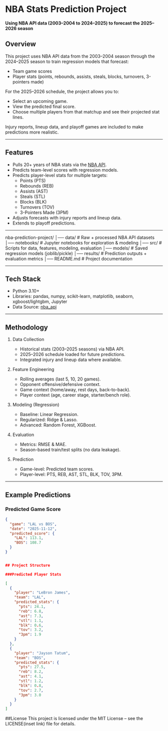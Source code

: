 # NBA Stats Prediction Project  
**Using NBA API data (2003–2004 to 2024–2025) to forecast the 2025–2026 season**

## Overview  
This project uses NBA API data from the 2003–2004 season through the 2024–2025 season to train regression models that forecast:  

- Team game scores  
- Player stats (points, rebounds, assists, steals, blocks, turnovers, 3-pointers made)  

For the 2025–2026 schedule, the project allows you to:  
- Select an upcoming game.  
- View the predicted final score.  
- Choose multiple players from that matchup and see their projected stat lines.  

Injury reports, lineup data, and playoff games are included to make predictions more realistic.  

---

## Features  
- Pulls 20+ years of NBA stats via the [NBA API](https://github.com/swar/nba_api).  
- Predicts team-level scores with regression models.  
- Predicts player-level stats for multiple targets:  
  - Points (PTS)  
  - Rebounds (REB)  
  - Assists (AST)  
  - Steals (STL)  
  - Blocks (BLK)  
  - Turnovers (TOV)  
  - 3-Pointers Made (3PM)  
- Adjusts forecasts with injury reports and lineup data.  
- Extends to playoff predictions.  
---

nba-prediction-project/
│── data/ # Raw + processed NBA API datasets
│── notebooks/ # Jupyter notebooks for exploration & modeling
│── src/ # Scripts for data, features, modeling, evaluation
│── models/ # Saved regression models (joblib/pickle)
│── results/ # Prediction outputs + evaluation metrics
│── README.md # Project documentation


---

## Tech Stack  
- Python 3.10+  
- Libraries: pandas, numpy, scikit-learn, matplotlib, seaborn, xgboost/lightgbm, Jupyter  
- Data Source: [nba_api](https://github.com/swar/nba_api)  

---

## Methodology  
1. Data Collection  
   - Historical stats (2003–2025 seasons) via NBA API.  
   - 2025–2026 schedule loaded for future predictions.  
   - Integrated injury and lineup data where available.  

2. Feature Engineering  
   - Rolling averages (last 5, 10, 20 games).  
   - Opponent offensive/defensive context.  
   - Game context (home/away, rest days, back-to-back).  
   - Player context (age, career stage, starter/bench role).  

3. Modeling (Regression)  
   - Baseline: Linear Regression.  
   - Regularized: Ridge & Lasso.  
   - Advanced: Random Forest, XGBoost.  

4. Evaluation  
   - Metrics: RMSE & MAE.  
   - Season-based train/test splits (no data leakage).  

5. Prediction  
   - Game-level: Predicted team scores.  
   - Player-level: PTS, REB, AST, STL, BLK, TOV, 3PM.  

---

## Example Predictions  

### Predicted Game Score  
```json
{
  "game": "LAL vs BOS",
  "date": "2025-11-12",
  "predicted_score": {
    "LAL": 113.1,
    "BOS": 108.7
  }
}


## Project Structure  

###Predicted Player Stats

[
  {
    "player": "LeBron James",
    "team": "LAL",
    "predicted_stats": {
      "pts": 24.1,
      "reb": 6.8,
      "ast": 7.3,
      "stl": 1.1,
      "blk": 0.6,
      "tov": 3.2,
      "3pm": 1.9
    }
  },
  {
    "player": "Jayson Tatum",
    "team": "BOS",
    "predicted_stats": {
      "pts": 27.5,
      "reb": 8.2,
      "ast": 4.1,
      "stl": 1.2,
      "blk": 0.8,
      "tov": 2.7,
      "3pm": 3.0
    }
  }
]
```
##License
This project is licensed under the MIT License – see the LICENSE(inset link) file for details.
